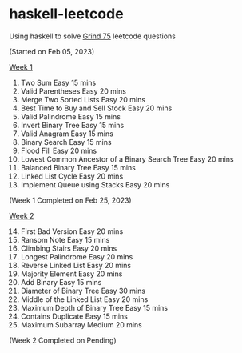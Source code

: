 # haskell-leetcode
Using haskell to solve [Grind 75](https://www.techinterviewhandbook.org/grind75) leetcode questions

(Started on Feb 05, 2023)

[Week 1](https://github.com/cd155/haskell-leetcode/blob/main/main/WeekOne.hs)

1. Two Sum	Easy	15 mins
2. Valid Parentheses	Easy	20 mins
3. Merge Two Sorted Lists	Easy	20 mins
4. Best Time to Buy and Sell Stock	Easy	20 mins
5. Valid Palindrome	Easy	15 mins
6. Invert Binary Tree	Easy	15 mins
7. Valid Anagram	Easy	15 mins
8. Binary Search	Easy	15 mins
9. Flood Fill	Easy	20 mins
10. Lowest Common Ancestor of a Binary Search Tree	Easy	20 mins
11. Balanced Binary Tree	Easy	15 mins
12. Linked List Cycle	Easy    20 mins
13. Implement Queue using Stacks Easy  20 mins

(Week 1 Completed on Feb 25, 2023)

[Week 2](https://github.com/cd155/haskell-leetcode/blob/main/main/WeekTwo.hs)

14. First Bad Version	Easy	20 mins
15. Ransom Note	Easy	15 mins
16. Climbing Stairs	Easy	20 mins
17. Longest Palindrome	Easy	20 mins
18. Reverse Linked List	Easy	20 mins
19. Majority Element	Easy	20 mins
20. Add Binary	Easy	15 mins
21. Diameter of Binary Tree	Easy	30 mins
22. Middle of the Linked List	Easy	20 mins
23. Maximum Depth of Binary Tree	Easy	15 mins
24. Contains Duplicate	Easy	15 mins
25. Maximum Subarray Medium  20 mins

(Week 2 Completed on Pending)